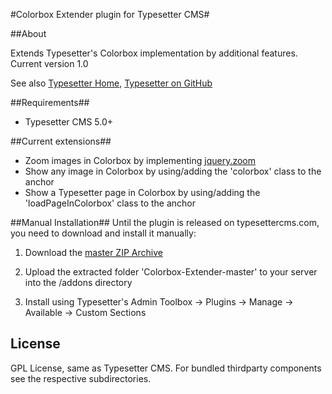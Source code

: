 #Colorbox Extender plugin for Typesetter CMS#

##About

Extends Typesetter's Colorbox implementation by additional features.
Current version 1.0 

See also [Typesetter Home](http://www.typesettercms.com), [Typesetter on GitHub](https://github.com/Typesetter/Typesetter)

##Requirements##
* Typesetter CMS 5.0+

##Current extensions##
* Zoom images in Colorbox by implementing [jquery.zoom](http://www.jacklmoore.com/zoom)
* Show any image in Colorbox by using/adding the 'colorbox' class to the anchor
* Show a Typesetter page in Colorbox by using/adding the 'loadPageInColorbox' class to the anchor

##Manual Installation##
Until the plugin is released on typesettercms.com, you need to download and install it manually:

1. Download the [master ZIP Archive](https://github.com/juek/Colorbox-Extender/archive/master.zip)

2. Upload the extracted folder 'Colorbox-Extender-master' to your server into the /addons directory

3. Install using Typesetter's Admin Toolbox -> Plugins -> Manage -> Available -> Custom Sections

## License
GPL License, same as Typesetter CMS. For bundled thirdparty components see the respective subdirectories.
